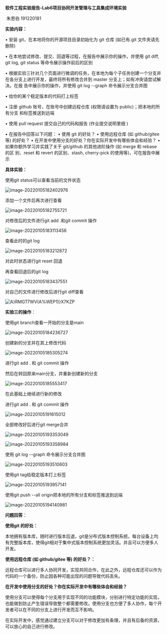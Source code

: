 **软件工程实验报告-Lab6项目协同开发管理与工具集成环境实验**

​         朱恩伯 191220181

**实验内容：**

• 安装 git，在本地将你的开源项目目录初始化为 git 仓库 (如已有.git 文件夹请先删除)

 • 在本地尝试修改、提交、回退等过程，在报告中展示你的操作，并使用 git diff, git log, git status 等命令展示操作前后的区别 

• 根据实验三针对几个页面进行微调的任务，在本地为每个子任务创建一个分支并在各分支上进行开发，最终将所有修改合并到 master 分支上；如有冲突请尝试解决。在报 告中展示你的操作，并使用 git log --graph 命令展示分支合并图 

• 给你的某个稳定版本的代码打上标签 

• 注册 github 账号，在账号中创建远程仓库 (权限请设置为 public)；把本地的所有分支 和标签推送到远端 

• 使用 pull request 提交自己的代码和报告 (作业提交说明里细 )

 • 在报告中回答以下问题： • 使用 git 的好处？ • 使用远程仓库 (如 github/gitee 等) 的好处？ • 在开发中使用分支的好处？你在实际开发中有哪些体会和经验？ • 如果你额外学习并实践了关于 git/github 的其他进阶操作 (如 merge 和 rebase 的区 别、reset 和 revert 的区别、stash, cherry-pick 的使用等)，可在报告中展示

**具体实验：**

使用git status可以查看当前的文件状态

![image-20220105182402976](./ref/image-20220105182402976.png)

添加一个文件后再次进行查看

![image-20220105182755721](./ref/image-20220105182755721.png)

对修改后的文件进行git add .和git commit 操作

![image-20220105183113456](./ref/image-20220105183113456.png)

查看此时的git log

![image-20220105183212872](./ref/image-20220105183212872.png)

对此时状态进行git reset 回退

再查看回退后的git log

![image-20220105183437551](./ref/image-20220105183437551.png)

对自己的文件进行修改后进行git diff查看

![A}RMGT7WV(A%WEP1)}X7KZP](./ref/A}RMGT7WV(A%WEP1)}X7KZP.png)



**实验三的操作**：

使用git branch查看一开始的分支是main

![image-20220105184236727](./ref/image-20220105184236727.png)

创建新的分支并在其上修改代码

![image-20220105185305274](./ref/image-20220105185305274.png)

进行git add . 和 git commit 操作

然后在转回原来main分支，并重新创建新的分支

![image-20220105185553417](./ref/image-20220105185553417.png)

在此基础上继续进行新的修改

进行git add . 和 git commit 操作

![image-20220105191615012](./ref/image-20220105191615012.png)

全部修改好后进行git merge合并

![image-20220105193353049](./ref/image-20220105193353049.png)



![image-20220105193358984](./ref/image-20220105193358984.png)

使用 git log --graph 命令展示分支合并图

![image-20220105193510603](./ref/image-20220105193510603.png)

使用git tag给稳定版本打上标签

![image-20220105193957141](./ref/image-20220105193957141.png)

使用git push --all origin把本地的所有分支和标签推送到远端

![image-20220105194140981](./ref/image-20220105194140981.png)



**问题回答**：

**使用git 的好处：**

本地拥有版本库，随时进行版本后退，git是分布式版本控制系统，每台设备上均有完整版本库，使得git相对于集中式版本控制系统更加灵活。并且可以方便多人开发。

**使用远程仓库 (如 github/gitee 等) 的好处？：**

远程仓库可以进行多人协同开发，实现共同合作，在此之外，远程仓库还可以作为代码的一个备份，防止因各种可能出现的问题导致代码丢失。

**在开发中使用分支的好处？你在实际开发中有哪些体会和经验？**

使用分支可以使得每个分支用于实现不同的功能模块，分别进行特定功能的实现，也能做到防止产生错误导致整个都需要修改。使用分支也方便了多人协作，每个开发者可以在不同的分支上进行开发而互不影响。

在实际开发中，感觉通过建立分支可以对于修改更加有条理，并且有后备的资源，可以放心的自己进行修改。
